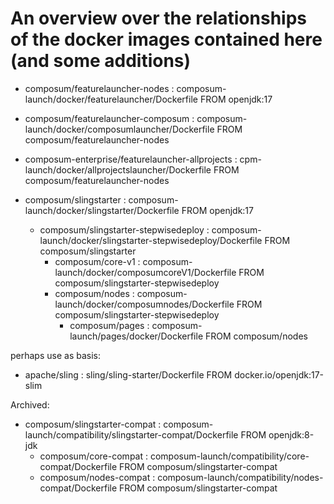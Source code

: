 # An overview over the relationships of the docker images contained here (and some additions)

- composum/featurelauncher-nodes : composum-launch/docker/featurelauncher/Dockerfile FROM openjdk:17
- composum/featurelauncher-composum : composum-launch/docker/composumlauncher/Dockerfile FROM composum/featurelauncher-nodes
- composum-enterprise/featurelauncher-allprojects : cpm-launch/docker/allprojectslauncher/Dockerfile FROM composum/featurelauncher-nodes

- composum/slingstarter : composum-launch/docker/slingstarter/Dockerfile FROM openjdk:17
  - composum/slingstarter-stepwisedeploy : composum-launch/docker/slingstarter-stepwisedeploy/Dockerfile FROM composum/slingstarter
    - composum/core-v1 : composum-launch/docker/composumcoreV1/Dockerfile FROM composum/slingstarter-stepwisedeploy
    - composum/nodes : composum-launch/docker/composumnodes/Dockerfile FROM composum/slingstarter-stepwisedeploy
        - composum/pages : composum-launch/pages/docker/Dockerfile FROM composum/nodes
    
perhaps use as basis:
- apache/sling : sling/sling-starter/Dockerfile FROM docker.io/openjdk:17-slim




Archived:
- composum/slingstarter-compat : composum-launch/compatibility/slingstarter-compat/Dockerfile FROM openjdk:8-jdk
    - composum/core-compat : composum-launch/compatibility/core-compat/Dockerfile FROM composum/slingstarter-compat
    - composum/nodes-compat : composum-launch/compatibility/nodes-compat/Dockerfile FROM composum/slingstarter-compat
